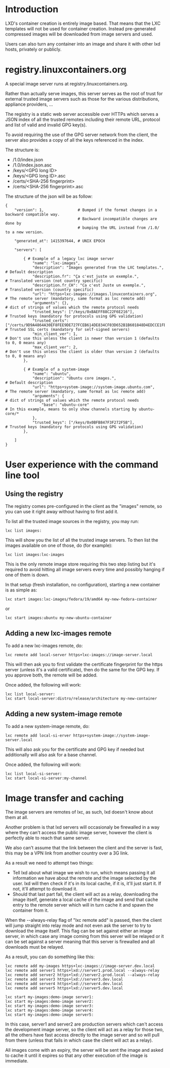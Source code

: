 # Introduction
LXD's container creation is entirely image based. That means that the
LXC templates will not be used for container creation. Instead
pre-generated compressed images will be downloaded from image servers
and used.

Users can also turn any container into an image and share it with other
lxd hosts, privately or publicly.

# registry.linuxcontainers.org
A special image server runs at registry.linuxcontainers.org.

Rather than actually serve images, this server serves as the root of
trust for external trusted image servers such as those for the various
distributions, appliance providers, ...

The registry is a static web server accessible over HTTPs which serves a
JSON index of all the trusted remotes including their remote URL,
protocol and list of valid and invalid GPG key(s).

To avoid requiring the use of the GPG server network from the client,
the server also provides a copy of all the keys referenced in the index.

The structure is:
 - /1.0/index.json
 - /1.0/index.json.asc
 - /keys/\<GPG long ID\>
 - /keys/\<GPG long ID\>.asc
 - /certs/\<SHA-256 fingerprint\>
 - /certs/\<SHA-256 fingerprint\>.asc

The structure of the json will be as follow:

    {
        "version": 1,               # Bumped if the format changes in a backward compatible way.
                                    # Backward incompatible changes are done by
                                    # bumping the URL instead from /1.0/ to a new version.

        "generated_at": 1415397644, # UNIX EPOCH

        "servers": [

            { # Example of a legacy lxc image server
                "name": "lxc-images",
                "description": "Images generated from the LXC templates.",                                      # Default description
                "description.fr": "Ça c'est juste un exemple.",                                                 # Translated version (not country specific)
                "description.fr_CH": "Ca c'est Juste un exemple.",                                              # Translated version (country specific)
                "url": "https+lxc-images://images.linuxcontainers.org",                                         # The remote server (mandatory, same format as lxc remote add)
                "arguments": {},                                                                                # dict of strings of values which the remote protocol needs
                "trusted_keys": ["/keys/0xBAEFF88C22F6E216"],                                                   # Trusted keys (mandatory for protocols using GPG validation)
                "trusted_certs": ["/certs/9D9A4864A30EF8FEE9DE727FCEB614DE834CF03D652B1B601848D4EDCCE1FB8B"],   # Trusted SSL certs (mandatory for self-signed servers)
                "min_client_ver": 1,                                                                            # Don't use this unless the client is newer than version 1 (defaults to 0, 0 means any)
                "max_client_ver": 2,                                                                            # Don't use this unless the client is older than version 2 (defaults to 0, 0 means any)
            },

            { # Example of a system-image
                "name": "ubuntu",
                "description": "Ubuntu core images.",                                                           # Default description
                "url": "https+system-image://system-image.ubuntu.com",                                          # The remote server (mandatory, same format as lxc remote add)
                "arguments": {                                                                                  # dict of strings of values which the remote protocol needs
                    "base": "ubuntu-core"                                                                       # In this example, means to only show channels starting by ubuntu-core/*
                },
                "trusted_keys": ["/keys/0x0BFB847F3F272F5B"],                                                   # Trusted keys (mandatory for protocols using GPG validation)
            },

        ]
    }


# User experience with the command line tool
## Using the registry
The registry comes pre-configured in the client as the "images" remote,
so you can use it right away without having to first add it.

To list all the trusted image sources in the registry, you may run:

    lxc list images:

This will show you the list of all the trusted image servers. To then
list the images available on one of those, do (for example):

    lxc list images:lxc-images


This is the only remote image store requiring this two step listing but
it's required to avoid hitting all image servers every time and possibly
hanging if one of them is down.


In that setup (fresh installation, no configuration), starting a new
container is as simple as:

    lxc start images:lxc-images/fedora/19/amd64 my-new-fedora-container

or

    lxc start images:ubuntu my-new-ubuntu-container

## Adding a new lxc-images remote
To add a new lxc-images remote, do:

    lxc remote add local-server https+lxc-images://image-server.local

This will then ask you to first validate the certificate fingerprint for
the https server (unless it's a valid certificate), then do the same for
the GPG key. If you approve both, the remote will be added.

Once added, the following will work:

    lxc list local-server:
    lxc start local-server:distro/release/architecture my-new-container


## Adding a new system-image remote
To add a new system-image remote, do:

    lxc remote add local-si-erver https+system-image://system-image-server.local

This will also ask you for the certificate and GPG key if needed but
additionally will also ask for a base channel.

Once added, the following will work:

    lxc list local-si-server:
    lxc start local-si-server:my-channel


# Image transfer and caching
The image servers are remotes of lxc, as such, lxd doesn't know about them at all.

Another problem is that lxd servers will occasionaly be firewalled in a
way where they can't access the public image server, however the client
is perfectly able to reach that same server.

We also can't assume that the link between the client and the server is
fast, this may be a VPN link from another country over a 3G link.

As a result we need to attempt two things:
 * Tell lxd about what image we wish to run, which means passing it all
   information we have about the remote and the image selected by the user.
   lxd will then check if it's in its local cache, if it is, it'll just
   start it. If not, it'll attempt to download it.
 * Should that last part fail, the client will act as a relay,
   downloading the image itself, generate a local cache of the image and
   send that cache entry to the remote server which will in turn cache it
   and spawn the container from it.

When the --always-relay flag of "lxc remote add" is passed, then the
client will jump straight into relay mode and not even ask the server to
try to download the image itself. This flag can be set against either an
image server, in which case any image coming from this server will be
relayed or it can be set against a server meaning that this server is
firewalled and all downloads must be relayed.

As a result, you can do something like this:

    lxc remote add my-images https+lxc-images://image-server.dev.local
    lxc remote add server1 https+lxd://server1.prod.local --always-relay
    lxc remote add server2 https+lxd://server2.prod.local --always-relay
    lxc remote add server3 https+lxd://server3.dev.local
    lxc remote add server4 https+lxd://server4.dev.local
    lxc remote add server5 https+lxd://server5.dev.local

    lxc start my-images:demo-image server1:
    lxc start my-images:demo-image server2:
    lxc start my-images:demo-image server3:
    lxc start my-images:demo-image server4:
    lxc start my-images:demo-image server5:

In this case, server1 and server2 are production servers which can't
access the development image server, so the client will act as a relay
for those two, all the others have fast access directly to the image
server and so will pull from there (unless that fails in which case the
client will act as a relay).


All images come with an expiry, the server will be sent the image and
asked to cache it until it expires so that any other execution of the
image is immediate.
